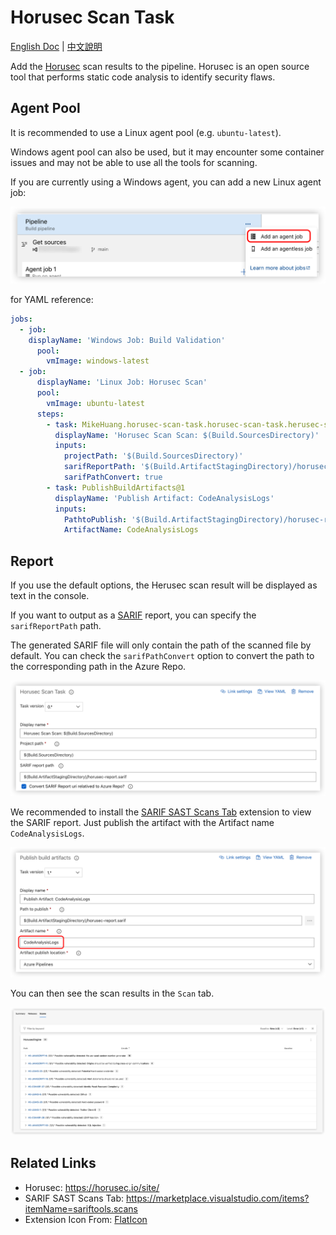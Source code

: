 Horusec Scan Task
===

[English Doc](https://github.com/wellwind/azuredevops-extension-horusec-scan/blob/main/README.md) | [中文說明](https://github.com/wellwind/azuredevops-extension-horusec-scan/blob/main/README.zh-TW.md)

Add the [Horusec](https://horusec.io/site/) scan results to the pipeline. Horusec is an open source tool that performs static code analysis to identify security flaws.

Agent Pool
---

It is recommended to use a Linux agent pool (e.g. `ubuntu-latest`).

Windows agent pool can also be used, but it may encounter some container issues and may not be able to use all the tools for scanning.

If you are currently using a Windows agent, you can add a new Linux agent job:

![Mutiple Agent Jobs](images/mutiple-agent-job.png)

for YAML reference:

```yaml
jobs:
  - job:
    displayName: 'Windows Job: Build Validation'
      pool:
        vmImage: windows-latest
  - job:
      displayName: 'Linux Job: Horusec Scan'
      pool:
        vmImage: ubuntu-latest
      steps:
        - task: MikeHuang.horusec-scan-task.horusec-scan-task.herusec-scan@0
          displayName: 'Horusec Scan Scan: $(Build.SourcesDirectory)'
          inputs:
            projectPath: '$(Build.SourcesDirectory)'
            sarifReportPath: '$(Build.ArtifactStagingDirectory)/horusec-report.sarif'
            sarifPathConvert: true
        - task: PublishBuildArtifacts@1
          displayName: 'Publish Artifact: CodeAnalysisLogs'
          inputs:
            PathtoPublish: '$(Build.ArtifactStagingDirectory)/horusec-report.sarif'
            ArtifactName: CodeAnalysisLogs
```

Report
---

If you use the default options, the Herusec scan result will be displayed as text in the console.

If you want to output as a [SARIF](https://sarifweb.azurewebsites.net/) report, you can specify the `sarifReportPath` path.

The generated SARIF file will only contain the path of the scanned file by default. You can check the `sarifPathConvert` option to convert the path to the corresponding path in the Azure Repo.

![Report Setting](images/task-report-setting.png)

We recommended to install the [SARIF SAST Scans Tab](https://marketplace.visualstudio.com/items?itemName=sariftools.scans) extension to view the SARIF report. Just publish the artifact with the Artifact name `CodeAnalysisLogs`.

![Publish CodeAnalysisLogs](images/publish-code-analysis-logs.png)

You can then see the scan results in the `Scan` tab.

![Horusec Scan Result](images/horusec-scan-result.png)

Related Links
---

* Horusec: <https://horusec.io/site/>
* SARIF SAST Scans Tab: <https://marketplace.visualstudio.com/items?itemName=sariftools.scans>
* Extension Icon From: [FlatIcon](https://www.flaticon.com/free-icons/shield)
